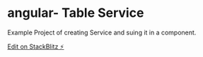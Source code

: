 # angular- Table Service

Example Project of creating Service and suing it in a component.


[Edit on StackBlitz ⚡️](https://stackblitz.com/edit/angular-m4huq8)
